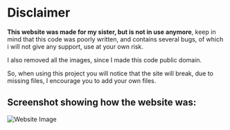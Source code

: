 # Disclaimer
**This website was made for my sister, but is not in use anymore**, keep in mind that this code was poorly written, and contains several bugs, of which i will not give any support, use at your own risk.

I also removed all the images, since I made this code public domain.

So, when using this project you will notice that the site will break, due to missing files, I encourage you to add your own files.

## Screenshot showing how the website was:

![Website Image](https://raw.githubusercontent.com/ArthurSegato/Website-Nadia-Segato/master/image.jpg)
